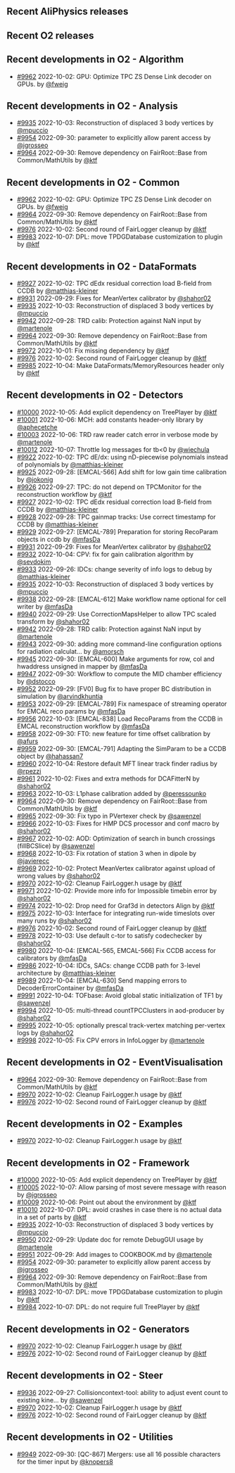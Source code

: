 ## Recent AliPhysics releases
## Recent O2 releases
## Recent developments in O2 - Algorithm
- [\#9962](https://github.com/AliceO2Group/AliceO2/pull/9962) 2022-10-02: GPU: Optimize TPC ZS Dense Link decoder on GPUs. by [@fweig](https://github.com/fweig)
## Recent developments in O2 - Analysis
- [\#9935](https://github.com/AliceO2Group/AliceO2/pull/9935) 2022-10-03: Reconstruction of displaced 3 body vertices by [@mpuccio](https://github.com/mpuccio)
- [\#9954](https://github.com/AliceO2Group/AliceO2/pull/9954) 2022-09-30: parameter to explicitly allow parent access by [@jgrosseo](https://github.com/jgrosseo)
- [\#9964](https://github.com/AliceO2Group/AliceO2/pull/9964) 2022-09-30: Remove dependency on FairRoot::Base from Common/MathUtils by [@ktf](https://github.com/ktf)
## Recent developments in O2 - Common
- [\#9962](https://github.com/AliceO2Group/AliceO2/pull/9962) 2022-10-02: GPU: Optimize TPC ZS Dense Link decoder on GPUs. by [@fweig](https://github.com/fweig)
- [\#9964](https://github.com/AliceO2Group/AliceO2/pull/9964) 2022-09-30: Remove dependency on FairRoot::Base from Common/MathUtils by [@ktf](https://github.com/ktf)
- [\#9976](https://github.com/AliceO2Group/AliceO2/pull/9976) 2022-10-02: Second round of FairLogger cleanup by [@ktf](https://github.com/ktf)
- [\#9983](https://github.com/AliceO2Group/AliceO2/pull/9983) 2022-10-07: DPL: move TPDGDatabase customization to plugin by [@ktf](https://github.com/ktf)
## Recent developments in O2 - DataFormats
- [\#9927](https://github.com/AliceO2Group/AliceO2/pull/9927) 2022-10-02: TPC dEdx residual correction load B-field from CCDB by [@matthias-kleiner](https://github.com/matthias-kleiner)
- [\#9931](https://github.com/AliceO2Group/AliceO2/pull/9931) 2022-09-29: Fixes for MeanVertex calibrator by [@shahor02](https://github.com/shahor02)
- [\#9935](https://github.com/AliceO2Group/AliceO2/pull/9935) 2022-10-03: Reconstruction of displaced 3 body vertices by [@mpuccio](https://github.com/mpuccio)
- [\#9942](https://github.com/AliceO2Group/AliceO2/pull/9942) 2022-09-28: TRD calib: Protection against NaN input by [@martenole](https://github.com/martenole)
- [\#9964](https://github.com/AliceO2Group/AliceO2/pull/9964) 2022-09-30: Remove dependency on FairRoot::Base from Common/MathUtils by [@ktf](https://github.com/ktf)
- [\#9972](https://github.com/AliceO2Group/AliceO2/pull/9972) 2022-10-01: Fix missing dependency by [@ktf](https://github.com/ktf)
- [\#9976](https://github.com/AliceO2Group/AliceO2/pull/9976) 2022-10-02: Second round of FairLogger cleanup by [@ktf](https://github.com/ktf)
- [\#9985](https://github.com/AliceO2Group/AliceO2/pull/9985) 2022-10-04: Make DataFormats/MemoryResources header only by [@ktf](https://github.com/ktf)
## Recent developments in O2 - Detectors
- [\#10000](https://github.com/AliceO2Group/AliceO2/pull/10000) 2022-10-05: Add explicit dependency on TreePlayer by [@ktf](https://github.com/ktf)
- [\#10001](https://github.com/AliceO2Group/AliceO2/pull/10001) 2022-10-06: MCH: add constants header-only library by [@aphecetche](https://github.com/aphecetche)
- [\#10003](https://github.com/AliceO2Group/AliceO2/pull/10003) 2022-10-06: TRD raw reader catch error in verbose mode by [@martenole](https://github.com/martenole)
- [\#10012](https://github.com/AliceO2Group/AliceO2/pull/10012) 2022-10-07: Throttle log messages for tb<0 by [@wiechula](https://github.com/wiechula)
- [\#9922](https://github.com/AliceO2Group/AliceO2/pull/9922) 2022-10-02: TPC dE/dx: using nD-piecewise polynomials instead of polynomials by [@matthias-kleiner](https://github.com/matthias-kleiner)
- [\#9925](https://github.com/AliceO2Group/AliceO2/pull/9925) 2022-09-28: [EMCAL-566] Add shift for low gain time calibration by [@jokonig](https://github.com/jokonig)
- [\#9926](https://github.com/AliceO2Group/AliceO2/pull/9926) 2022-09-27: TPC: do not depend on TPCMonitor for the reconstruction workflow by [@ktf](https://github.com/ktf)
- [\#9927](https://github.com/AliceO2Group/AliceO2/pull/9927) 2022-10-02: TPC dEdx residual correction load B-field from CCDB by [@matthias-kleiner](https://github.com/matthias-kleiner)
- [\#9928](https://github.com/AliceO2Group/AliceO2/pull/9928) 2022-09-28: TPC gainmap tracks: Use correct timestamp for CCDB by [@matthias-kleiner](https://github.com/matthias-kleiner)
- [\#9929](https://github.com/AliceO2Group/AliceO2/pull/9929) 2022-09-27: [EMCAL-789] Preparation for storing RecoParam objects in ccdb by [@mfasDa](https://github.com/mfasDa)
- [\#9931](https://github.com/AliceO2Group/AliceO2/pull/9931) 2022-09-29: Fixes for MeanVertex calibrator by [@shahor02](https://github.com/shahor02)
- [\#9932](https://github.com/AliceO2Group/AliceO2/pull/9932) 2022-10-04: CPV: fix for gain calibration algorithm by [@sevdokim](https://github.com/sevdokim)
- [\#9933](https://github.com/AliceO2Group/AliceO2/pull/9933) 2022-09-26: IDCs: change severity of info logs to debug by [@matthias-kleiner](https://github.com/matthias-kleiner)
- [\#9935](https://github.com/AliceO2Group/AliceO2/pull/9935) 2022-10-03: Reconstruction of displaced 3 body vertices by [@mpuccio](https://github.com/mpuccio)
- [\#9938](https://github.com/AliceO2Group/AliceO2/pull/9938) 2022-09-28: [EMCAL-612] Make workflow name optional for cell writer by [@mfasDa](https://github.com/mfasDa)
- [\#9940](https://github.com/AliceO2Group/AliceO2/pull/9940) 2022-09-29: Use CorrectionMapsHelper to allow TPC scaled transform by [@shahor02](https://github.com/shahor02)
- [\#9942](https://github.com/AliceO2Group/AliceO2/pull/9942) 2022-09-28: TRD calib: Protection against NaN input by [@martenole](https://github.com/martenole)
- [\#9943](https://github.com/AliceO2Group/AliceO2/pull/9943) 2022-09-30: adding more command-line configuration options for radiation calculat… by [@amorsch](https://github.com/amorsch)
- [\#9945](https://github.com/AliceO2Group/AliceO2/pull/9945) 2022-09-30: [EMCAL-600] Make arguments for row, col and hwaddress unsigned in mapper by [@mfasDa](https://github.com/mfasDa)
- [\#9947](https://github.com/AliceO2Group/AliceO2/pull/9947) 2022-09-30: Workflow to compute the MID chamber efficiency by [@dstocco](https://github.com/dstocco)
- [\#9952](https://github.com/AliceO2Group/AliceO2/pull/9952) 2022-09-29: [FV0] Bug fix to have proper BC distribution in simulation by [@arvindkhuntia](https://github.com/arvindkhuntia)
- [\#9953](https://github.com/AliceO2Group/AliceO2/pull/9953) 2022-09-29: [EMCAL-789] Fix namespace of streaming operator for EMCAL reco params by [@mfasDa](https://github.com/mfasDa)
- [\#9956](https://github.com/AliceO2Group/AliceO2/pull/9956) 2022-10-03: [EMCAL-838] Load RecoParams from the CCDB in EMCAL reconstruction workflow by [@mfasDa](https://github.com/mfasDa)
- [\#9958](https://github.com/AliceO2Group/AliceO2/pull/9958) 2022-09-30: FT0: new feature for time offset calibration by [@afurs](https://github.com/afurs)
- [\#9959](https://github.com/AliceO2Group/AliceO2/pull/9959) 2022-09-30: [EMCAL-791] Adapting the SimParam to be a CCDB object by [@hahassan7](https://github.com/hahassan7)
- [\#9960](https://github.com/AliceO2Group/AliceO2/pull/9960) 2022-10-04: Restore default MFT linear track finder radius by [@rpezzi](https://github.com/rpezzi)
- [\#9961](https://github.com/AliceO2Group/AliceO2/pull/9961) 2022-10-02: Fixes and extra methods for DCAFitterN by [@shahor02](https://github.com/shahor02)
- [\#9963](https://github.com/AliceO2Group/AliceO2/pull/9963) 2022-10-03: L1phase calibration added by [@peressounko](https://github.com/peressounko)
- [\#9964](https://github.com/AliceO2Group/AliceO2/pull/9964) 2022-09-30: Remove dependency on FairRoot::Base from Common/MathUtils by [@ktf](https://github.com/ktf)
- [\#9965](https://github.com/AliceO2Group/AliceO2/pull/9965) 2022-09-30: Fix typo in PVertexer check by [@sawenzel](https://github.com/sawenzel)
- [\#9966](https://github.com/AliceO2Group/AliceO2/pull/9966) 2022-10-03: Fixes for HMP DCS processor and conf macro by [@shahor02](https://github.com/shahor02)
- [\#9967](https://github.com/AliceO2Group/AliceO2/pull/9967) 2022-10-02: AOD: Optimization of search in bunch crossings (fillBCSlice) by [@sawenzel](https://github.com/sawenzel)
- [\#9968](https://github.com/AliceO2Group/AliceO2/pull/9968) 2022-10-03: Fix rotation of station 3 when in dipole by [@javierecc](https://github.com/javierecc)
- [\#9969](https://github.com/AliceO2Group/AliceO2/pull/9969) 2022-10-02: Protect MeanVertex calibrator against upload of wrong values by [@shahor02](https://github.com/shahor02)
- [\#9970](https://github.com/AliceO2Group/AliceO2/pull/9970) 2022-10-02: Cleanup FairLogger.h usage by [@ktf](https://github.com/ktf)
- [\#9971](https://github.com/AliceO2Group/AliceO2/pull/9971) 2022-10-02: Provide more info for Impossible timebin error by [@shahor02](https://github.com/shahor02)
- [\#9974](https://github.com/AliceO2Group/AliceO2/pull/9974) 2022-10-02: Drop need for Graf3d in detectors Align by [@ktf](https://github.com/ktf)
- [\#9975](https://github.com/AliceO2Group/AliceO2/pull/9975) 2022-10-03: Interface for integrating run-wide timeslots over many runs by [@shahor02](https://github.com/shahor02)
- [\#9976](https://github.com/AliceO2Group/AliceO2/pull/9976) 2022-10-02: Second round of FairLogger cleanup by [@ktf](https://github.com/ktf)
- [\#9978](https://github.com/AliceO2Group/AliceO2/pull/9978) 2022-10-03: Use default c-tor to satisfy codechecker by [@shahor02](https://github.com/shahor02)
- [\#9980](https://github.com/AliceO2Group/AliceO2/pull/9980) 2022-10-04: [EMCAL-565, EMCAL-566] Fix CCDB access for calibrators by [@mfasDa](https://github.com/mfasDa)
- [\#9986](https://github.com/AliceO2Group/AliceO2/pull/9986) 2022-10-04: IDCs, SACs: change CCDB path for 3-level architecture by [@matthias-kleiner](https://github.com/matthias-kleiner)
- [\#9989](https://github.com/AliceO2Group/AliceO2/pull/9989) 2022-10-04: [EMCAL-630] Send mapping errors to DecoderErrorContainer by [@mfasDa](https://github.com/mfasDa)
- [\#9991](https://github.com/AliceO2Group/AliceO2/pull/9991) 2022-10-04: TOFbase: Avoid global static initialization of TF1 by [@sawenzel](https://github.com/sawenzel)
- [\#9994](https://github.com/AliceO2Group/AliceO2/pull/9994) 2022-10-05: multi-thread countTPCClusters in aod-producer by [@shahor02](https://github.com/shahor02)
- [\#9995](https://github.com/AliceO2Group/AliceO2/pull/9995) 2022-10-05: optionally prescal track-vertex matching per-vertex logs by [@shahor02](https://github.com/shahor02)
- [\#9998](https://github.com/AliceO2Group/AliceO2/pull/9998) 2022-10-05: Fix CPV errors in InfoLogger by [@martenole](https://github.com/martenole)
## Recent developments in O2 - EventVisualisation
- [\#9964](https://github.com/AliceO2Group/AliceO2/pull/9964) 2022-09-30: Remove dependency on FairRoot::Base from Common/MathUtils by [@ktf](https://github.com/ktf)
- [\#9970](https://github.com/AliceO2Group/AliceO2/pull/9970) 2022-10-02: Cleanup FairLogger.h usage by [@ktf](https://github.com/ktf)
- [\#9976](https://github.com/AliceO2Group/AliceO2/pull/9976) 2022-10-02: Second round of FairLogger cleanup by [@ktf](https://github.com/ktf)
## Recent developments in O2 - Examples
- [\#9970](https://github.com/AliceO2Group/AliceO2/pull/9970) 2022-10-02: Cleanup FairLogger.h usage by [@ktf](https://github.com/ktf)
## Recent developments in O2 - Framework
- [\#10000](https://github.com/AliceO2Group/AliceO2/pull/10000) 2022-10-05: Add explicit dependency on TreePlayer by [@ktf](https://github.com/ktf)
- [\#10005](https://github.com/AliceO2Group/AliceO2/pull/10005) 2022-10-07: Allow parsing of most severe message with reason by [@jgrosseo](https://github.com/jgrosseo)
- [\#10009](https://github.com/AliceO2Group/AliceO2/pull/10009) 2022-10-06: Point out about the environment by [@ktf](https://github.com/ktf)
- [\#10010](https://github.com/AliceO2Group/AliceO2/pull/10010) 2022-10-07: DPL: avoid crashes in case there is no actual data in a set of parts by [@ktf](https://github.com/ktf)
- [\#9935](https://github.com/AliceO2Group/AliceO2/pull/9935) 2022-10-03: Reconstruction of displaced 3 body vertices by [@mpuccio](https://github.com/mpuccio)
- [\#9950](https://github.com/AliceO2Group/AliceO2/pull/9950) 2022-09-29: Update doc for remote DebugGUI usage by [@martenole](https://github.com/martenole)
- [\#9951](https://github.com/AliceO2Group/AliceO2/pull/9951) 2022-09-29: Add images to COOKBOOK.md by [@martenole](https://github.com/martenole)
- [\#9954](https://github.com/AliceO2Group/AliceO2/pull/9954) 2022-09-30: parameter to explicitly allow parent access by [@jgrosseo](https://github.com/jgrosseo)
- [\#9964](https://github.com/AliceO2Group/AliceO2/pull/9964) 2022-09-30: Remove dependency on FairRoot::Base from Common/MathUtils by [@ktf](https://github.com/ktf)
- [\#9983](https://github.com/AliceO2Group/AliceO2/pull/9983) 2022-10-07: DPL: move TPDGDatabase customization to plugin by [@ktf](https://github.com/ktf)
- [\#9984](https://github.com/AliceO2Group/AliceO2/pull/9984) 2022-10-07: DPL: do not require full TreePlayer by [@ktf](https://github.com/ktf)
## Recent developments in O2 - Generators
- [\#9970](https://github.com/AliceO2Group/AliceO2/pull/9970) 2022-10-02: Cleanup FairLogger.h usage by [@ktf](https://github.com/ktf)
- [\#9976](https://github.com/AliceO2Group/AliceO2/pull/9976) 2022-10-02: Second round of FairLogger cleanup by [@ktf](https://github.com/ktf)
## Recent developments in O2 - Steer
- [\#9936](https://github.com/AliceO2Group/AliceO2/pull/9936) 2022-09-27: Collisioncontext-tool: ability to adjust event count to existing kine… by [@sawenzel](https://github.com/sawenzel)
- [\#9970](https://github.com/AliceO2Group/AliceO2/pull/9970) 2022-10-02: Cleanup FairLogger.h usage by [@ktf](https://github.com/ktf)
- [\#9976](https://github.com/AliceO2Group/AliceO2/pull/9976) 2022-10-02: Second round of FairLogger cleanup by [@ktf](https://github.com/ktf)
## Recent developments in O2 - Utilities
- [\#9949](https://github.com/AliceO2Group/AliceO2/pull/9949) 2022-09-30: [QC-867] Mergers: use all 16 possible characters for the timer input by [@knopers8](https://github.com/knopers8)

